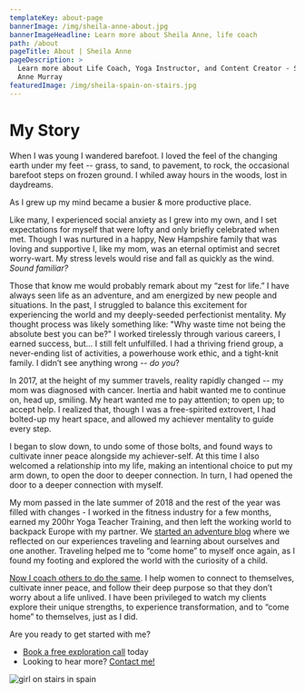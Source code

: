 ```yaml
---
templateKey: about-page
bannerImage: /img/sheila-anne-about.jpg
bannerImageHeadline: Learn more about Sheila Anne, life coach
path: /about
pageTitle: About | Sheila Anne
pageDescription: >
  Learn more about Life Coach, Yoga Instructor, and Content Creator - Sheila
  Anne Murray
featuredImage: /img/sheila-spain-on-stairs.jpg
---
```


# My Story

When I was young I wandered barefoot. I loved the feel of the changing earth under my feet -- grass, to sand, to pavement, to rock, the occasional barefoot steps on frozen ground. I whiled away hours in the woods, lost in daydreams.

As I grew up my mind became a busier & more productive place.

Like many, I experienced social anxiety as I grew into my own, and I set expectations for myself that were lofty and only briefly celebrated when met. Though I was nurtured in a happy, New Hampshire family that was loving and supportive I, like my mom, was an eternal optimist and secret worry-wart. My stress levels would rise and fall as quickly as the wind. _Sound familiar?_

Those that know me would probably remark about my “zest for life.” I have always seen life as an adventure, and am energized by new people and situations. In the past, I struggled to balance this excitement for experiencing the world and my deeply-seeded perfectionist mentality. My thought process was likely something like: "Why waste time not being the absolute best you can be?" I worked tirelessly through various careers, I earned success, but… I still felt unfulfilled. I had a thriving friend group, a never-ending list of activities, a powerhouse work ethic, and a tight-knit family. I didn’t see anything wrong -- _do you_?

In 2017, at the height of my summer travels, reality rapidly changed -- my mom was diagnosed with cancer. Inertia and habit wanted me to continue on, head up, smiling. My heart wanted me to pay attention; to open up; to accept help. I realized that, though I was a free-spirited extrovert, I had bolted-up my heart space, and allowed my achiever mentality to guide every step.

I began to slow down, to undo some of those bolts, and found ways to cultivate inner peace alongside my achiever-self. At this time I also welcomed a relationship into my life, making an intentional choice to put my arm down, to open the door to deeper connection. In turn, I had opened the door to a deeper connection with myself.

My mom passed in the late summer of 2018 and the rest of the year was filled with changes - I worked in the fitness industry for a few months, earned my 200hr Yoga Teacher Training, and then left the working world to backpack Europe with my partner. We [started an adventure blog](https://www.sheandjim.com/) where we reflected on our experiences traveling and learning about ourselves and one another. Traveling helped me to “come home” to myself once again, as I found my footing and explored the world with the curiosity of a child.

[Now I coach others to do the same](/working-together/). I help women to connect to themselves, cultivate inner peace, and follow their deep purpose so that they don’t worry about a life unlived. I have been privileged to watch my clients explore their unique strengths, to experience transformation, and to “come home” to themselves, just as I did.

Are you ready to get started with me?

- [Book a free exploration call](/book/) today
- Looking to hear more? [Contact me!](/contact/)

![girl on stairs in spain](/img/sheila-spain-on-stairs.jpg "Sheila on a set of stairs in Spain")
